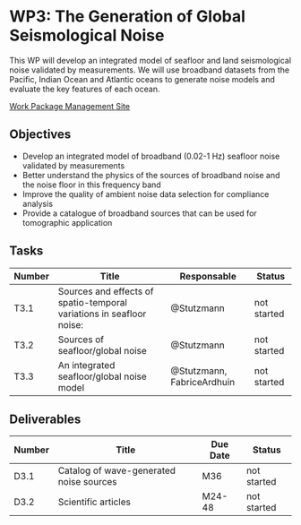 # WP3: The Generation of Global Seismological Noise

This WP will develop an integrated model of seafloor and land seismological noise validated by
measurements. We will use broadband datasets from the Pacific, Indian Ocean and Atlantic oceans to
generate noise models and evaluate the key features of each ocean.

[Work Package Management Site](https://resana.numerique.gouv.fr/public/perimetre/consulter/121579#)

## Objectives

- Develop an integrated model of broadband (0.02-1 Hz) seafloor noise validated by measurements
- Better understand the physics of the sources of broadband noise and the noise floor in this
frequency band
- Improve the quality of ambient noise data selection for compliance analysis
- Provide a catalogue of broadband sources that can be used for tomographic application

## Tasks

| Number | Title | Responsable | Status |
| ------ | ------ | ---------- | ------ |
| T3.1   | Sources and effects of spatio-temporal variations in seafloor noise: | @Stutzmann | not started |
| T3.2 | Sources of seafloor/global noise | @Stutzmann |  not started |
| T3.3  | An integrated seafloor/global noise model | @Stutzmann, FabriceArdhuin | not started |

## Deliverables

| Number | Title | Due Date | Status |
| ------ | ------ | ---------- | ------ |
| D3.1  | Catalog of wave-generated noise sources | M36 | not started |
| D3.2 | Scientific articles | M24-48 | not started |
